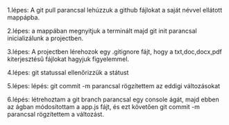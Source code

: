 1.lépes: A git pull parancsal lehúzzuk a github fájlokat a saját névvel ellátott mappápba.

2.lépes:  a mappában megnyitjuk a terminált majd git init parancsal inicializálunk a projectben.

3.lépes:  A projectben lérehozok egy .gitignore fájt, hogy a txt,doc,docx,pdf kiterjesztésű fájlokat hagyjuk figyelemmel.

4.lépes: git statussal ellenőrizzük a státust

5.lépes: lépés: git commit -m parancsal rögzítettem az eddigi változásokat

6.lépés: létrehoztam a git branch parancsal egy console ágát, majd ebben az ágban módosítottam a app.js fájt, és ezt követően git commit -m parancsal rögzítettem a változást.

